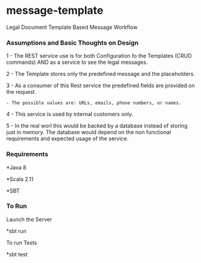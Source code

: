 # message-template
Legal Document Template Based Message Workflow

### Assumptions and Basic Thoughts on Design

1 - The REST service use is for both Configuration fo the Templates (CRUD commands) AND as a service to see the legal messages.

2 - The Template stores only the predefined message and the placeholders. 

3 - As a consumer of this Rest service the predefined fields are provided on the request.
    
    - The possible values are: URLs, emails, phone numbers, or names.
    
4 - This service is used by internal customers only.

5 - In the real worl this would be backed by a database instead of storing just in memory. The database would depend on the non functional requirements and expected usage of the service.

### Requirements

*Java 8

*Scala 2.11

*SBT

### To Run

Launch the Server

*sbt run

To run Tests

*sbt test